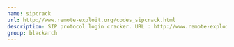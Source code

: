 ```yaml
---
name: sipcrack
url: http://www.remote-exploit.org/codes_sipcrack.html
description: SIP protocol login cracker. URL : http://www.remote-exploit.org/codes_sipcrack.html Groups : blackarch blackarch-cracker blackarch-voip
group: blackarch
---
```

